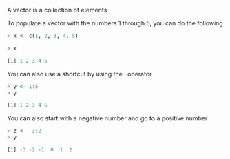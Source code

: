 A vector is a collection of elements


To populate a vector with the numbers 1 through 5, you can do the following

```R
> x <- c(1, 2, 3, 4, 5)

> x

[1] 1 2 3 4 5
```


You can also use a shortcut by using the : operator

```R
> y <- 1:5
> y

[1] 1 2 3 4 5
```
You can also start with a negative number and go to a positive number

```R
> z <- -3:2
> y

[1] -3 -2 -1  0  1  2
```
